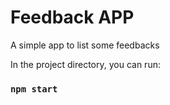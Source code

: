 # Feedback APP

A simple app to list some feedbacks

In the project directory, you can run:

### `npm start`